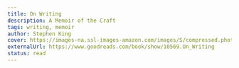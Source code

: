 ```yaml
---
title: On Writing
description: A Memoir of the Craft
tags: writing, memoir
author: Stephen King
cover: https://images-na.ssl-images-amazon.com/images/S/compressed.photo.goodreads.com/books/1436735207i/10569.jpg
externalUrl: https://www.goodreads.com/book/show/10569.On_Writing
status: read
---
```

